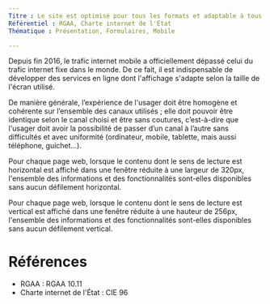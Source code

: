 ```yaml
---
Titre : Le site est optimisé pour tous les formats et adaptable à tous les terminaux.
Référentiel : RGAA, Charte internet de l'État
Thématique : Présentation, Formulaires, Mobile

---
```


Depuis fin 2016, le trafic internet mobile a officiellement dépassé celui du trafic internet fixe dans le monde. De ce fait, il est indispensable de développer des services en ligne dont l'affichage s'adapte selon la taille de l'écran utilisé.

De manière générale, l’expérience de l'usager doit être homogène et cohérente sur l’ensemble des canaux utilisés ; elle doit pouvoir être identique selon le canal choisi et être sans coutures, c’est-à-dire que l'usager doit avoir la possibilité de passer d’un canal à l’autre sans difficultés et avec uniformité (ordinateur, mobile, tablette, mais aussi téléphone, guichet...).

Pour chaque page web, lorsque le contenu dont le sens de lecture est horizontal est affiché dans une fenêtre réduite à une largeur de 320px, l'ensemble des informations et des fonctionnalités sont-elles disponibles sans aucun défilement horizontal.

Pour chaque page web, lorsque le contenu dont le sens de lecture est vertical est affiché dans une fenêtre réduite à une hauteur de 256px, l'ensemble des informations et des fonctionnalités sont-elles disponibles sans aucun défilement vertical.

# Références

* RGAA : RGAA 10.11
* Charte internet de l'État : CIE 96
